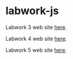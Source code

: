 # labwork-js

Labwork 3 web site [here](https://picthur.github.io/labwork-js/ArthurB-js-lab-work.html).

Labwork 4 web site [here](https://picthur.github.io/labwork-js/index.html).

Labwork 5 web site [here](https://picthur.github.io/labwork-js/labwork/index.html).
